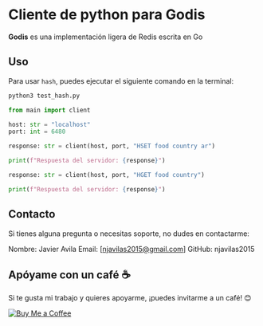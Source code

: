 # Cliente de python para Godis

**Godis** es una implementación ligera de Redis escrita en Go

## Uso
Para usar `hash`, puedes ejecutar el siguiente comando en la terminal:

```bash
python3 test_hash.py
```

```python
from main import client

host: str = "localhost"
port: int = 6480

response: str = client(host, port, "HSET food country ar")

print(f"Respuesta del servidor: {response}")

response: str = client(host, port, "HGET food country")

print(f"Respuesta del servidor: {response}")
```

## Contacto
Si tienes alguna pregunta o necesitas soporte, no dudes en contactarme:

Nombre: Javier Avila
Email: [njavilas2015@gmail.com]
GitHub: njavilas2015

## Apóyame con un café ☕️

Si te gusta mi trabajo y quieres apoyarme, ¡puedes invitarme a un café! 😊

[![Buy Me a Coffee](https://img.buymeacoffee.com/button-api/?text=Buy%20Me%20a%20Coffee&emoji=coffee&slug=tu_nombre&button_colour=FF5F5F&font_colour=ffffff&font_family=Cookie)](https://buymeacoffee.com/njavilas
)
